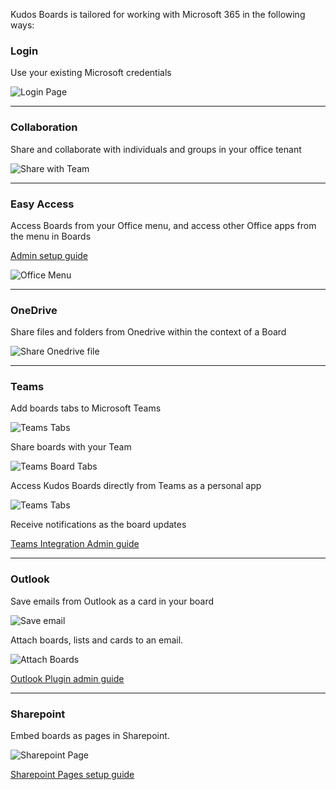 Kudos Boards is tailored for working with Microsoft 365 in the following ways:

### Login

Use your existing Microsoft credentials

![Login Page](/assets/msgraph/sign_in.png)

---

### Collaboration

Share and collaborate with individuals and groups in your office tenant

![Share with Team](/assets/msgraph/team_search.png)

---

### Easy Access

Access Boards from your Office menu, and access other Office apps from the menu in Boards 

[Admin setup guide](/boards/msgraph/custom-tiles/)

![Office Menu](/assets/msgraph/custom-tiles.png)

---

### OneDrive

Share files and folders from Onedrive within the context of a Board

![Share Onedrive file](/assets/msgraph/share_from_onedrive.png)

---

### Teams

Add boards tabs to Microsoft Teams

![Teams Tabs](/assets/msgraph/teams_tabs.png)

Share boards with your Team

![Teams Board Tabs](/assets/msgraph/teams_tab-board.png)

Access Kudos Boards directly from Teams as a personal app

![Teams Tabs](/assets/msgraph/teams_tabs_personal.png)

Receive notifications as the board updates

[Teams Integration Admin guide](/boards/msgraph/teams/)


---

### Outlook

Save emails from Outlook as a card in your board

![Save email](/assets/msgraph/outlook_create.png)

Attach boards, lists and cards to an email.

![Attach Boards](/assets/msgraph/outlook_attach.png)

[Outlook Plugin admin guide](/boards/msgraph/outlook/)

---

### Sharepoint

Embed boards as pages in Sharepoint.

![Sharepoint Page](/assets/msgraph/sharepoint10.png)

[Sharepoint Pages setup guide](/boards/msgraph/sharepoint/)
